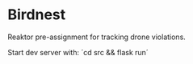 # Birdnest
Reaktor pre-assignment for tracking drone violations.

Start dev server with:
´cd src && flask run´